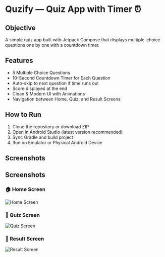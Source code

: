 # Quzify — Quiz App with Timer ⏰

## Objective
A simple quiz app built with Jetpack Compose that displays multiple-choice questions one by one with a countdown timer.

## Features
-  5 Multiple Choice Questions
-  10-Second Countdown Timer for Each Question
-  Auto-skip to next question if time runs out
-  Score displayed at the end
-  Clean & Modern UI with Animations
-  Navigation between Home, Quiz, and Result Screens

## How to Run
1. Clone the repository or download ZIP
2. Open in Android Studio (latest version recommended)
3. Sync Gradle and build project
4. Run on Emulator or Physical Android Device

## Screenshots
## Screenshots

### 🏠 Home Screen
![Home Screen](screenshots/home.jpg)

### 📝 Quiz Screen
![Quiz Screen](screenshots/quiz.jpg)

### 🏁 Result Screen
![Result Screen](screenshots/result.jpg)